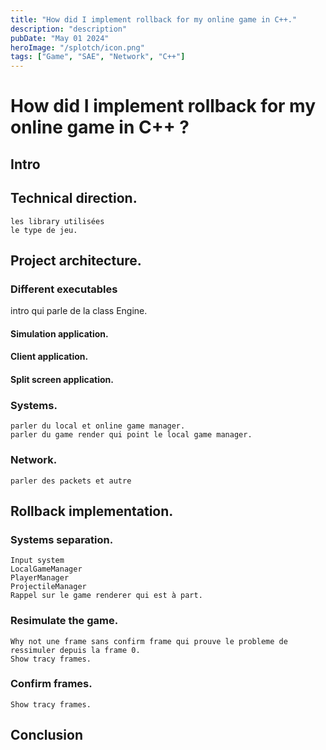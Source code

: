 ```yaml
---
title: "How did I implement rollback for my online game in C++."
description: "description"
pubDate: "May 01 2024"
heroImage: "/splotch/icon.png"
tags: ["Game", "SAE", "Network", "C++"]
---
```


# How did I implement rollback for my online game in C++ ?

## Intro

## Technical direction.

    les library utilisées
    le type de jeu.


## Project architecture.

### Different executables

intro qui parle de la class Engine.

#### Simulation application.

#### Client application.

#### Split screen application.

### Systems.

    parler du local et online game manager.
    parler du game render qui point le local game manager.

### Network.

    parler des packets et autre

## Rollback implementation.

### Systems separation.

    Input system
    LocalGameManager
    PlayerManager
    ProjectileManager
    Rappel sur le game renderer qui est à part.

### Resimulate the game.

    Why not une frame sans confirm frame qui prouve le probleme de ressimuler depuis la frame 0.
    Show tracy frames.

### Confirm frames.

    Show tracy frames.

## Conclusion